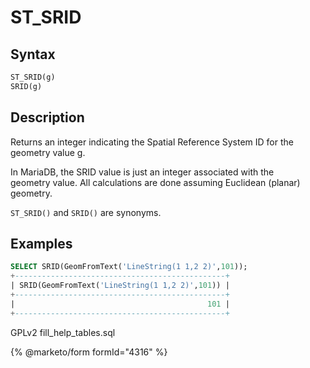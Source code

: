 # ST\_SRID

## Syntax

```sql
ST_SRID(g)
SRID(g)
```

## Description

Returns an integer indicating the Spatial Reference System ID for the\
geometry value g.

In MariaDB, the SRID value is just an integer associated with the\
geometry value. All calculations are done assuming Euclidean (planar)\
geometry.

`ST_SRID()` and `SRID()` are synonyms.

## Examples

```sql
SELECT SRID(GeomFromText('LineString(1 1,2 2)',101));
+-----------------------------------------------+
| SRID(GeomFromText('LineString(1 1,2 2)',101)) |
+-----------------------------------------------+
|                                           101 |
+-----------------------------------------------+
```

GPLv2 fill\_help\_tables.sql

{% @marketo/form formId="4316" %}
